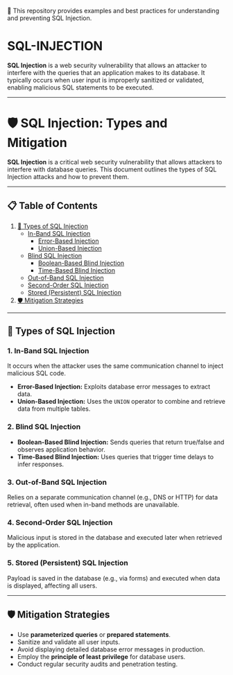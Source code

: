 🎯 This repository provides examples and best practices for understanding and preventing SQL Injection.  

# SQL-INJECTION
**SQL Injection** is a web security vulnerability that allows an attacker to interfere with the queries that an application makes to its database. It typically occurs when user input is improperly sanitized or validated, enabling malicious SQL statements to be executed.

---

# 🛡️ SQL Injection: Types and Mitigation  

**SQL Injection** is a critical web security vulnerability that allows attackers to interfere with database queries. This document outlines the types of SQL Injection attacks and how to prevent them.  

---

## 📋 Table of Contents
1. [🚨 Types of SQL Injection](#-types-of-sql-injection)  
   - [In-Band SQL Injection](#in-band-sql-injection)  
     - [Error-Based Injection](#error-based-injection)  
     - [Union-Based Injection](#union-based-injection)  
   - [Blind SQL Injection](#blind-sql-injection)  
     - [Boolean-Based Blind Injection](#boolean-based-blind-injection)  
     - [Time-Based Blind Injection](#time-based-blind-injection)  
   - [Out-of-Band SQL Injection](#out-of-band-sql-injection)  
   - [Second-Order SQL Injection](#second-order-sql-injection)  
   - [Stored (Persistent) SQL Injection](#stored-persistent-sql-injection)  
2. [🛡️ Mitigation Strategies](#️-mitigation-strategies)  

---

## 🚨 Types of SQL Injection  

### 1. In-Band SQL Injection  
It occurs when the attacker uses the same communication channel to inject malicious SQL code.  
   - **Error-Based Injection:** Exploits database error messages to extract data.  
   - **Union-Based Injection:** Uses the `UNION` operator to combine and retrieve data from multiple tables.  

### 2. Blind SQL Injection  
   - **Boolean-Based Blind Injection:** Sends queries that return true/false and observes application behavior.  
   - **Time-Based Blind Injection:** Uses queries that trigger time delays to infer responses.  

### 3. Out-of-Band SQL Injection  
Relies on a separate communication channel (e.g., DNS or HTTP) for data retrieval, often used when in-band methods are unavailable.  

### 4. Second-Order SQL Injection  
Malicious input is stored in the database and executed later when retrieved by the application.  

### 5. Stored (Persistent) SQL Injection  
Payload is saved in the database (e.g., via forms) and executed when data is displayed, affecting all users.  

---

## 🛡️ Mitigation Strategies  

- Use **parameterized queries** or **prepared statements**.  
- Sanitize and validate all user inputs.  
- Avoid displaying detailed database error messages in production.  
- Employ the **principle of least privilege** for database users.  
- Conduct regular security audits and penetration testing.  
